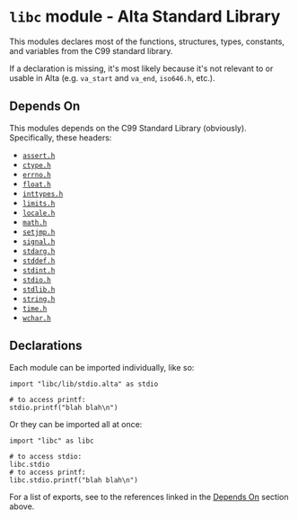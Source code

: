 # `libc` module - Alta Standard Library
This modules declares most of the functions, structures, types, constants, and variables from the C99 standard library.

If a declaration is missing, it's most likely because it's not relevant to or usable in Alta (e.g. `va_start` and `va_end`, `iso646.h`, etc.).

## Depends On
This modules depends on the C99 Standard Library (obviously). Specifically, these headers:
  * [`assert.h`](http://www.cplusplus.com/reference/cassert/)
  * [`ctype.h`](http://www.cplusplus.com/reference/cctype)
  * [`errno.h`](http://www.cplusplus.com/reference/cerrno)
  * [`float.h`](http://www.cplusplus.com/reference/cfloat)
  * [`inttypes.h`](http://www.cplusplus.com/reference/cinttypes)
  * [`limits.h`](http://www.cplusplus.com/reference/climits)
  * [`locale.h`](http://www.cplusplus.com/reference/clocale)
  * [`math.h`](http://www.cplusplus.com/reference/cmath)
  * [`setjmp.h`](http://www.cplusplus.com/reference/csetjmp)
  * [`signal.h`](http://www.cplusplus.com/reference/csignal)
  * [`stdarg.h`](http://www.cplusplus.com/reference/cstdarg)
  * [`stddef.h`](http://www.cplusplus.com/reference/cstddef)
  * [`stdint.h`](http://www.cplusplus.com/reference/cstdint)
  * [`stdio.h`](http://www.cplusplus.com/reference/cstdio)
  * [`stdlib.h`](http://www.cplusplus.com/reference/cstdlib)
  * [`string.h`](http://www.cplusplus.com/reference/cstring)
  * [`time.h`](http://www.cplusplus.com/reference/ctime)
  * [`wchar.h`](http://www.cplusplus.com/reference/cwchar)

## Declarations
Each module can be imported individually, like so:
```alta
import "libc/lib/stdio.alta" as stdio

# to access printf:
stdio.printf("blah blah\n")
```

Or they can be imported all at once:
```alta
import "libc" as libc

# to access stdio:
libc.stdio
# to access printf:
libc.stdio.printf("blah blah\n")
```

For a list of exports, see to the references linked in the [Depends On](#depends-on) section above.

